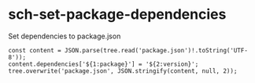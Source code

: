 # sch-set-package-dependencies

Set dependencies to package.json

```
const content = JSON.parse(tree.read('package.json')!.toString('UTF-8'));
content.dependencies['${1:package}'] = '${2:version}';
tree.overwrite('package.json', JSON.stringify(content, null, 2));
```
